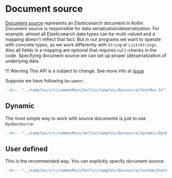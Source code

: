 # Document source

[Document source](https://anti-social.github.io/elasticmagic-kt/api/latest/elasticmagic/dev.evo.elasticmagic.doc/-doc-source/index.html)
represents an Elasticsearch document in Kotlin. Document source is
responsible for data serialization/deserialization. For example, almost all
Elasticsearch data types can be multi-valued and a mapping doesn't reflect that fact.
But in our programs we want to operate with concrete types, as we work differently with
`String` or `List<String>`. Also all fields in a mapping are optional that requires `null`-checks
in the code. Specifying document source we can set up proper (de)serialization of underlying data.

!!! Warning
    This API is a subject to change. 
    See more info at [issue](https://github.com/anti-social/elasticmagic-kt/issues/1)

Suppose we have following `Document`:

```kotlin
--8<-- "../samples/src/commonMain/kotlin/samples/docsource/UserDoc.kt"
```

## Dynamic

The most simple way to work with source documents is just to use `DynDocSource`:

```kotlin
--8<-- "../samples/src/commonMain/kotlin/samples/docsource/dynamic/DynDocSource.kt"
```

## User defined

This is the recommended way. You can explicitly specify document source:

```kotlin
--8<-- "../samples/src/commonMain/kotlin/samples/docsource/custom/UserDocSource.kt"
```
